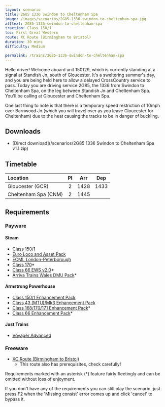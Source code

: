 ```yaml
---
layout: scenario
title: 2G85 1336 Swindon to Cheltenham Spa
image: /images/scenarios/2G85-1336-swindon-to-cheltenham-spa.jpg
alttext: 2G85-1336-swindon-to-cheltenham-spa
traction: Class 150/1
toc: First Great Western
route: XC Route (Birmingham to Bristol)
duration: 30 mins
difficulty: Medium

permalink: /trains/2G85-1336-swindon-to-cheltenham-spa
---
```


Hello driver! Welcome aboard unit 150129, which is currently standing at a signal at Standish Jn, south of Gloucester. It's a sweltering summer's day, and you are being held here to allow a delayed CrossCountry service to pass. Today you are driving service 2G85, the 1336 from Swindon to Cheltenham Spa, on the leg between Standish Jn and Cheltenham Spa. You'll be calling at Gloucester and Cheltenham Spa.

One last thing to note is that there is a temporary speed restriction of 10mph over Barnwood Jn (which you will travel over as you leave Gloucester for Cheltenham) due to the heat causing the tracks to be in danger of buckling.

## Downloads
* [Direct download](/scenarios/2G85 1336 Swindon to Cheltenham Spa v1.1.zip)

## Timetable

| Location | Pl | Arr | Dep |
|:-|:-:|:-:|:-:|
| Gloucester (GCR) | 2 | 1428 | 1433 |
| Cheltenham Spa (CNM) | 2 | 1445 | |

## Requirements

### Payware

#### Steam
* [Class 150/1](https://store.steampowered.com/app/448184)
* [Euro Loco and Asset Pack](http://store.steampowered.com/app/208300)
* [ECML London-Peterborough](http://store.steampowered.com/app/222618)
* [Class 170](http://store.steampowered.com/app/208364)*
* [Class 66 EWS v2.0](http://store.steampowered.com/app/222568)*
* [Arriva Trains Wales DMU Pack](https://store.steampowered.com/app/376941)*

#### Armstrong Powerhouse
* [Class 150/1 Enhancement Pack](https://www.armstrongpowerhouse.com/index.php?route=product/product&path=36_89&product_id=175)
* [Class 43 (MTU)/Mk3 Enhancement Pack](https://www.armstrongpowerhouse.com/index.php?route=product/product&path=36_89&product_id=168)
* [Class 168/170/171 Enhancement Pack](https://www.armstrongpowerhouse.com/index.php?route=product/product&path=36_89&product_id=185)*
* [Class 66 Enhancement Pack](https://www.armstrongpowerhouse.com/index.php?route=product/product&path=36_89&product_id=173)*

#### Just Trains
* [Voyager Advanced](https://www.justtrains.net/product/voyager-advanced-download)

### Freeware
* [XC Route (Birmingham to Bristol)](xcroute.com)
    * This route also has prerequisites, check carefully!

Requirements marked with an asterisk (*) feature fairly fleetingly and can be omitted without loss of enjoyment. 

If you don't have any of the requirements you can still play the scenario, just press F2 when the 'Missing consist' error comes up and click 'cancel' to bypass it.